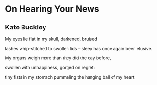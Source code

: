 # On Hearing Your News
## Kate Buckley
My eyes lie flat in my skull,
darkened, bruised

lashes whip-stitched to swollen lids –
sleep has once again been elusive.

My organs weigh more
than they did the day before,

swollen with unhappiness,
gorged on regret:

tiny fists in my stomach pummeling
the hanging ball of my heart.